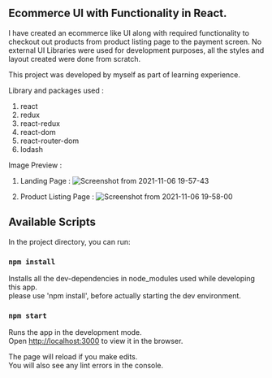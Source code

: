## Ecommerce UI with Functionality in React.

I have created an ecommerce like UI along with required functionality to checkout out products from product listing page to the payment screen. No external UI Libraries were used for development purposes, all the styles and layout created were done from scratch.<br/>

This project was developed by myself as part of learning experience.<br/>

Library and packages used : <br/>
1) react
2) redux
3) react-redux
4) react-dom
5) react-router-dom
6) lodash

Image Preview :

1) Landing Page :
  ![Screenshot from 2021-11-06 19-57-43](https://user-images.githubusercontent.com/51773520/140613214-85047ec3-69b4-4d2a-9b85-41f73ce59296.png)

2) Product Listing Page :
    ![Screenshot from 2021-11-06 19-58-00](https://user-images.githubusercontent.com/51773520/140613251-88344f82-d4e9-4123-a9ce-632b9cd09f2e.png)



## Available Scripts

In the project directory, you can run:

### `npm install`

Installs all the dev-dependencies in node_modules used while developing this app.<br/>
please use 'npm install', before actually starting the dev environment. 


### `npm start`

Runs the app in the development mode.<br />
Open [http://localhost:3000](http://localhost:3000) to view it in the browser.

The page will reload if you make edits.<br />
You will also see any lint errors in the console.
